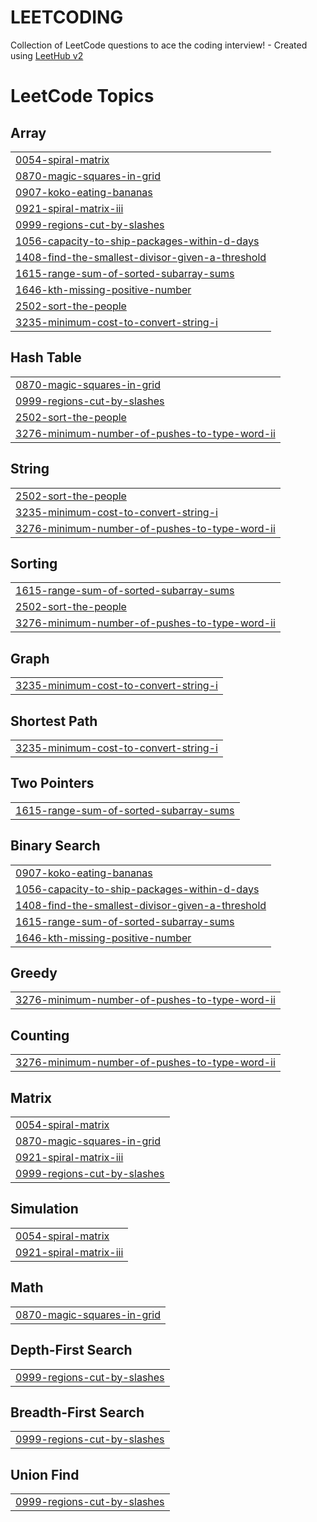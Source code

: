 # LEETCODING
Collection of LeetCode questions to ace the coding interview! - Created using [LeetHub v2](https://github.com/arunbhardwaj/LeetHub-2.0)

<!---LeetCode Topics Start-->
# LeetCode Topics
## Array
|  |
| ------- |
| [0054-spiral-matrix](https://github.com/SPARSH1608/LEETCODING/tree/master/0054-spiral-matrix) |
| [0870-magic-squares-in-grid](https://github.com/SPARSH1608/LEETCODING/tree/master/0870-magic-squares-in-grid) |
| [0907-koko-eating-bananas](https://github.com/SPARSH1608/LEETCODING/tree/master/0907-koko-eating-bananas) |
| [0921-spiral-matrix-iii](https://github.com/SPARSH1608/LEETCODING/tree/master/0921-spiral-matrix-iii) |
| [0999-regions-cut-by-slashes](https://github.com/SPARSH1608/LEETCODING/tree/master/0999-regions-cut-by-slashes) |
| [1056-capacity-to-ship-packages-within-d-days](https://github.com/SPARSH1608/LEETCODING/tree/master/1056-capacity-to-ship-packages-within-d-days) |
| [1408-find-the-smallest-divisor-given-a-threshold](https://github.com/SPARSH1608/LEETCODING/tree/master/1408-find-the-smallest-divisor-given-a-threshold) |
| [1615-range-sum-of-sorted-subarray-sums](https://github.com/SPARSH1608/LEETCODING/tree/master/1615-range-sum-of-sorted-subarray-sums) |
| [1646-kth-missing-positive-number](https://github.com/SPARSH1608/LEETCODING/tree/master/1646-kth-missing-positive-number) |
| [2502-sort-the-people](https://github.com/SPARSH1608/LEETCODING/tree/master/2502-sort-the-people) |
| [3235-minimum-cost-to-convert-string-i](https://github.com/SPARSH1608/LEETCODING/tree/master/3235-minimum-cost-to-convert-string-i) |
## Hash Table
|  |
| ------- |
| [0870-magic-squares-in-grid](https://github.com/SPARSH1608/LEETCODING/tree/master/0870-magic-squares-in-grid) |
| [0999-regions-cut-by-slashes](https://github.com/SPARSH1608/LEETCODING/tree/master/0999-regions-cut-by-slashes) |
| [2502-sort-the-people](https://github.com/SPARSH1608/LEETCODING/tree/master/2502-sort-the-people) |
| [3276-minimum-number-of-pushes-to-type-word-ii](https://github.com/SPARSH1608/LEETCODING/tree/master/3276-minimum-number-of-pushes-to-type-word-ii) |
## String
|  |
| ------- |
| [2502-sort-the-people](https://github.com/SPARSH1608/LEETCODING/tree/master/2502-sort-the-people) |
| [3235-minimum-cost-to-convert-string-i](https://github.com/SPARSH1608/LEETCODING/tree/master/3235-minimum-cost-to-convert-string-i) |
| [3276-minimum-number-of-pushes-to-type-word-ii](https://github.com/SPARSH1608/LEETCODING/tree/master/3276-minimum-number-of-pushes-to-type-word-ii) |
## Sorting
|  |
| ------- |
| [1615-range-sum-of-sorted-subarray-sums](https://github.com/SPARSH1608/LEETCODING/tree/master/1615-range-sum-of-sorted-subarray-sums) |
| [2502-sort-the-people](https://github.com/SPARSH1608/LEETCODING/tree/master/2502-sort-the-people) |
| [3276-minimum-number-of-pushes-to-type-word-ii](https://github.com/SPARSH1608/LEETCODING/tree/master/3276-minimum-number-of-pushes-to-type-word-ii) |
## Graph
|  |
| ------- |
| [3235-minimum-cost-to-convert-string-i](https://github.com/SPARSH1608/LEETCODING/tree/master/3235-minimum-cost-to-convert-string-i) |
## Shortest Path
|  |
| ------- |
| [3235-minimum-cost-to-convert-string-i](https://github.com/SPARSH1608/LEETCODING/tree/master/3235-minimum-cost-to-convert-string-i) |
## Two Pointers
|  |
| ------- |
| [1615-range-sum-of-sorted-subarray-sums](https://github.com/SPARSH1608/LEETCODING/tree/master/1615-range-sum-of-sorted-subarray-sums) |
## Binary Search
|  |
| ------- |
| [0907-koko-eating-bananas](https://github.com/SPARSH1608/LEETCODING/tree/master/0907-koko-eating-bananas) |
| [1056-capacity-to-ship-packages-within-d-days](https://github.com/SPARSH1608/LEETCODING/tree/master/1056-capacity-to-ship-packages-within-d-days) |
| [1408-find-the-smallest-divisor-given-a-threshold](https://github.com/SPARSH1608/LEETCODING/tree/master/1408-find-the-smallest-divisor-given-a-threshold) |
| [1615-range-sum-of-sorted-subarray-sums](https://github.com/SPARSH1608/LEETCODING/tree/master/1615-range-sum-of-sorted-subarray-sums) |
| [1646-kth-missing-positive-number](https://github.com/SPARSH1608/LEETCODING/tree/master/1646-kth-missing-positive-number) |
## Greedy
|  |
| ------- |
| [3276-minimum-number-of-pushes-to-type-word-ii](https://github.com/SPARSH1608/LEETCODING/tree/master/3276-minimum-number-of-pushes-to-type-word-ii) |
## Counting
|  |
| ------- |
| [3276-minimum-number-of-pushes-to-type-word-ii](https://github.com/SPARSH1608/LEETCODING/tree/master/3276-minimum-number-of-pushes-to-type-word-ii) |
## Matrix
|  |
| ------- |
| [0054-spiral-matrix](https://github.com/SPARSH1608/LEETCODING/tree/master/0054-spiral-matrix) |
| [0870-magic-squares-in-grid](https://github.com/SPARSH1608/LEETCODING/tree/master/0870-magic-squares-in-grid) |
| [0921-spiral-matrix-iii](https://github.com/SPARSH1608/LEETCODING/tree/master/0921-spiral-matrix-iii) |
| [0999-regions-cut-by-slashes](https://github.com/SPARSH1608/LEETCODING/tree/master/0999-regions-cut-by-slashes) |
## Simulation
|  |
| ------- |
| [0054-spiral-matrix](https://github.com/SPARSH1608/LEETCODING/tree/master/0054-spiral-matrix) |
| [0921-spiral-matrix-iii](https://github.com/SPARSH1608/LEETCODING/tree/master/0921-spiral-matrix-iii) |
## Math
|  |
| ------- |
| [0870-magic-squares-in-grid](https://github.com/SPARSH1608/LEETCODING/tree/master/0870-magic-squares-in-grid) |
## Depth-First Search
|  |
| ------- |
| [0999-regions-cut-by-slashes](https://github.com/SPARSH1608/LEETCODING/tree/master/0999-regions-cut-by-slashes) |
## Breadth-First Search
|  |
| ------- |
| [0999-regions-cut-by-slashes](https://github.com/SPARSH1608/LEETCODING/tree/master/0999-regions-cut-by-slashes) |
## Union Find
|  |
| ------- |
| [0999-regions-cut-by-slashes](https://github.com/SPARSH1608/LEETCODING/tree/master/0999-regions-cut-by-slashes) |
<!---LeetCode Topics End-->
